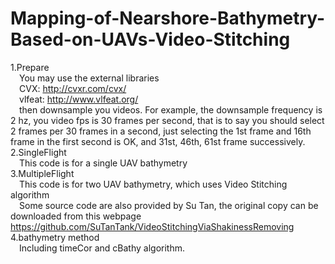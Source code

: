 # Mapping-of-Nearshore-Bathymetry-Based-on-UAVs-Video-Stitching

1.Prepare  
&ensp;&ensp;You may use the external libraries  
&ensp;&ensp;CVX: http://cvxr.com/cvx/  
&ensp;&ensp;vlfeat: http://www.vlfeat.org/  
&ensp;&ensp;then downsample you videos. For example, the downsample frequency is 2 hz, you video fps is 30 frames per second, that is to say you should select 2 frames per 30 frames in a second, just selecting the 1st frame and 16th frame in the first second is OK, and 31st, 46th,  61st frame successively.  
2.SingleFlight  
&ensp;&ensp;This code is for a single UAV bathymetry  
3.MultipleFlight  
&ensp;&ensp;This code is for two UAV bathymetry, which uses Video Stitching algorithm  
&ensp;&ensp;Some source code are also provided by Su Tan, the original copy can be downloaded from this webpage https://github.com/SuTanTank/VideoStitchingViaShakinessRemoving  
4.bathymetry method  
&ensp;&ensp;Including timeCor and cBathy algorithm.
